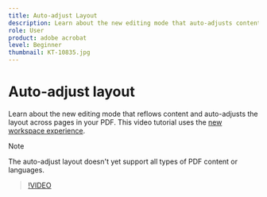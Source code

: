 ```yaml
---
title: Auto-adjust Layout
description: Learn about the new editing mode that auto-adjusts content
role: User
product: adobe acrobat
level: Beginner
thumbnail: KT-10835.jpg
---
```

# Auto-adjust layout

Learn about the new editing mode that reflows content and auto-adjusts the layout across pages in your PDF. This video tutorial uses the [new workspace experience](new-workspace.md).

>[!NOTE]
>
>The auto-adjust layout doesn't yet support all types of PDF content or languages.

>[!VIDEO](https://video.tv.adobe.com/v/346975?hidetitle=true)